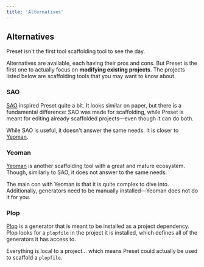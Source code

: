 ```yaml
---
title: 'Alternatives'
---
```


## Alternatives

Preset isn't the first tool scaffolding tool to see the day.

Alternatives are available, each having their pros and cons. But Preset is the first one to actually focus on **modifying existing projects**. The projects listed below are scaffolding tools that you may want to know about.

### SAO

[SAO](https://github.com/saojs/sao) inspired Preset quite a bit. It looks similar on paper, but there is a fundamental difference: SAO was made for scaffolding, while Preset is meant for editing already scaffolded projects—even though it can do both.

While SAO is useful, it doesn't answer the same needs. It is closer to [Yeoman](http://yeoman.io/).

### Yeoman

[Yeoman](http://yeoman.io/) is another scaffolding tool with a great and mature ecosystem. Though, similarly to SAO, it does not answer to the same needs.

The main con with Yeoman is that it is quite complex to dive into. Additionally, generators need to be manually installed—Yeoman does not do it for you.

### Plop

[Plop](https://github.com/plopjs/plop) is a generator that is meant to be installed as a project dependency. Plop looks for a `plopfile` in the project it is installed, which defines all of the generators it has access to.

Everything is local to a project... which means Preset could actually be used to scaffold a `plopfile`.
